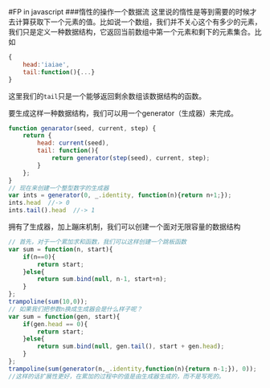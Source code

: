 #FP in javascript
###惰性的操作一个数据流
这里说的惰性是等到需要的时候才去计算获取下一个元素的值。比如说一个数组，我们并不关心这个有多少的元素，我们只是定义一种数据结构，它返回当前数组中第一个元素和剩下的元素集合。比如
```javascript
{
	head:'iaiae',
	tail:function(){...}
}

```

这里我们的`tail`只是一个能够返回剩余数组该数据结构的函数。

要生成这样一种数据结构，我们可以用一个generator（生成器）来完成。
```javascript
function genarator(seed, current, step) {
    return {
        head: current(seed),
        tail: function(){
            return generator(step(seed), current, step);
        }
    };
}
// 现在来创建一个整型数字的生成器
var ints = generator(0, _.identity, function(n){return n+1;});
ints.head  //-> 0
ints.tail().head  //-> 1

```
拥有了生成器，加上蹦床机制，我们可以创建一个面对无限容量的数据结构
```javascript
// 首先，对于一个累加求和函数，我们可以这样创建一个跳板函数
var sum = function(n, start){
	if(n==0){
		return start;
	}else{
		return sum.bind(null, n-1, start+n);
	}
};
trampoline(sum(10,0));
// 如果我们把参数n换成生成器会是什么样子呢？
var sum = function(gen, start){
	if(gen.head == 0){
		return start;
	}else{
		return sum.bind(null, gen.tail(), start + gen.head);
	}
};
trampoline(sum(generator(n,_.identity,function(n){return n-1;}), 0));
//这样的话扩展性更好，在累加的过程中的值是由生成器生成的，而不是写死的。

```
